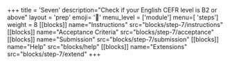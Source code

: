 +++
title = 'Seven'
description="Check if your English CEFR level is B2 or above"
layout = 'prep'
emoji= '🏴󠁧󠁢󠁥󠁮󠁧󠁿'
menu_level = ['module']
menu=[ 'steps']
weight = 8
[[blocks]]
name="Instructions"
src="blocks/step-7/instructions"
[[blocks]]
name="Acceptance Criteria"
src="blocks/step-7/acceptance"
[[blocks]]
name="Submission"
src="blocks/step-7/submission"
[[blocks]]
name="Help"
src="blocks/help"
[[blocks]]
name="Extensions"
src="blocks/step-7/extend"
+++
